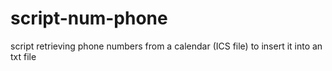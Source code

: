 # script-num-phone
script retrieving phone numbers from a calendar (ICS file) to insert it into an txt file
